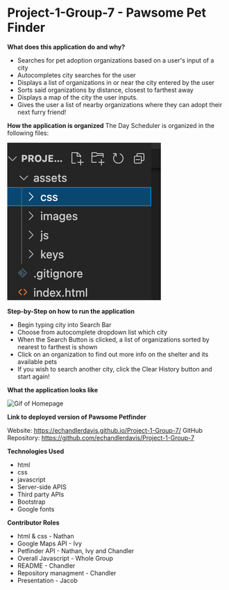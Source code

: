# Project-1-Group-7 - Pawsome Pet Finder
 **What does this application do and why?**

* Searches for pet adoption organizations based on a user's input of a city
* Autocompletes city searches for the user 
* Displays a list of organizations in or near the city entered by the user
* Sorts said organizations by distance, closest to farthest away
* Displays a map of the city the user inputs. 
* Gives the user a list of nearby organizations where they can adopt their next furry friend!

**How the application is organized**
The Day Scheduler is organized in the following files:

![Files](./assets/images/FilesImage.png)

**Step-by-Step on how to run the application**
* Begin typing city into Search Bar
* Choose from autocomplete dropdown list which city 
* When the Search Button is clicked, a list of organizations sorted by nearest to farthest is shown
* Click on an organization to find out more info on the shelter and its available pets
* If you wish to search another city, click the Clear History button and start again!

**What the application looks like**

![Gif of Homepage]()

**Link to deployed version of Pawsome Petfinder**

Website: https://echandlerdavis.github.io/Project-1-Group-7/
GitHub Repository: https://github.com/echandlerdavis/Project-1-Group-7

**Technologies Used** 

* html
* css
* javascript
* Server-side APIS
* Third party APIs
* Bootstrap
* Google fonts

**Contributor Roles**

* html & css - Nathan
* Google Maps API - Ivy
* Petfinder API - Nathan, Ivy and Chandler
* Overall Javascript - Whole Group
* README - Chandler
* Repository managment - Chandler
* Presentation - Jacob 
